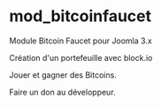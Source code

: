 # mod_bitcoinfaucet
Module Bitcoin Faucet pour Joomla 3.x

Création d'un portefeuille avec block.io

Jouer et gagner des Bitcoins.

Faire un don au développeur.
